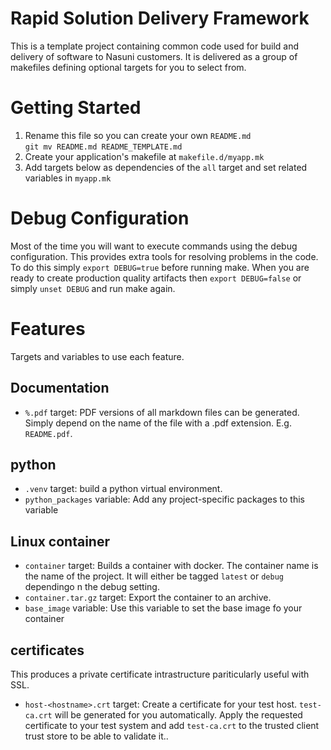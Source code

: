 # Rapid Solution Delivery Framework
This is a template project containing common code used for build and delivery of software to Nasuni customers. It is delivered as a group of makefiles defining optional targets for you to select from.

# Getting Started
1. Rename this file so you can create your own `README.md`  
   `git mv README.md README_TEMPLATE.md`
1. Create your application's makefile at `makefile.d/myapp.mk`
1. Add targets below as dependencies of the `all` target and set related variables in `myapp.mk`

# Debug Configuration
Most of the time you will want to execute commands using the debug configuration. This provides extra tools for resolving problems in the code. To do this simply `export DEBUG=true` before running make. When you are ready to create production quality artifacts then `export DEBUG=false` or simply `unset DEBUG` and run make again.

# Features
Targets and variables to use each feature.

## Documentation
- `%.pdf` target: PDF versions of all markdown files can be generated. Simply depend on the name of the file with a .pdf extension. E.g. `README.pdf`.

## python
- `.venv` target: build a python virtual environment.
- `python_packages` variable: Add any project-specific packages to this variable

## Linux container
- `container` target: Builds a container with docker. The container name is the name of the project. It will either be tagged `latest` or `debug` dependingo n the debug setting.
- `container.tar.gz` target: Export the container to an archive.
- `base_image` variable: Use this variable to set the base image fo your container

## certificates
This produces a private certificate intrastructure pariticularly useful with SSL.
- `host-<hostname>.crt` target: Create a certificate for your test host. `test-ca.crt` will be generated for you automatically. Apply the requested certificate to your test system and add `test-ca.crt` to the trusted client trust store to be able to validate it..